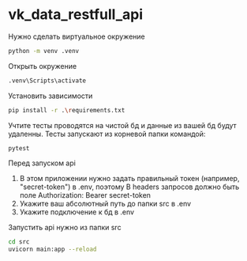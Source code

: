 # vk_data_restfull_api

Нужно сделать виртуальное окружение
```bash
python -m venv .venv
```
Открыть окружение
```bash
.venv\Scripts\activate
```
Установить зависимости
```bash
pip install -r .\requirements.txt
```

Учтите тесты проводятся на чистой бд и данные из вашей бд будут удаленны. Тесты запускают из корневой папки командой:
```bash
pytest
```

Перед запуском api
1) В этом приложении нужно задать правильный токен (например, "secret-token") в .env, поэтому В headers запросов должно быть поле Authorization: Bearer secret-token 
2) Укажите ваш абсолютный путь до папки src в .env
3) Укажите подключение к бд в .env

Запустить api нужно из папки src
```bash
cd src
uvicorn main:app --reload
```